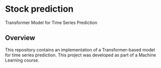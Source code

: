 # Stock prediction
Transformer Model for Time Series Prediction

## Overview
This repository contains an implementation of a Transformer-based model for time series prediction. 
This project was developed as part of a Machine Learning course.
